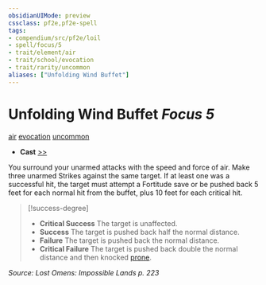 ```yaml
---
obsidianUIMode: preview
cssclass: pf2e,pf2e-spell
tags:
- compendium/src/pf2e/loil
- spell/focus/5
- trait/element/air
- trait/school/evocation
- trait/rarity/uncommon
aliases: ["Unfolding Wind Buffet"]
---
```

# Unfolding Wind Buffet *Focus 5*   
[air](air.md)  [evocation](evocation.md)  [uncommon](uncommon.md)  

- **Cast** [>>](chapter-9-playing-the-game.md#Actions "Two-Action") 

You surround your unarmed attacks with the speed and force of air. Make three unarmed Strikes against the same target. If at least one was a successful hit, the target must attempt a Fortitude save or be pushed back 5 feet for each normal hit from the buffet, plus 10 feet for each critical hit.

> [!success-degree] 
> - **Critical Success** The target is unaffected.
> - **Success** The target is pushed back half the normal distance.
> - **Failure** The target is pushed back the normal distance.
> - **Critical Failure** The target is pushed back double the normal distance and then knocked [prone](conditions.md#Prone).

*Source: Lost Omens: Impossible Lands p. 223*